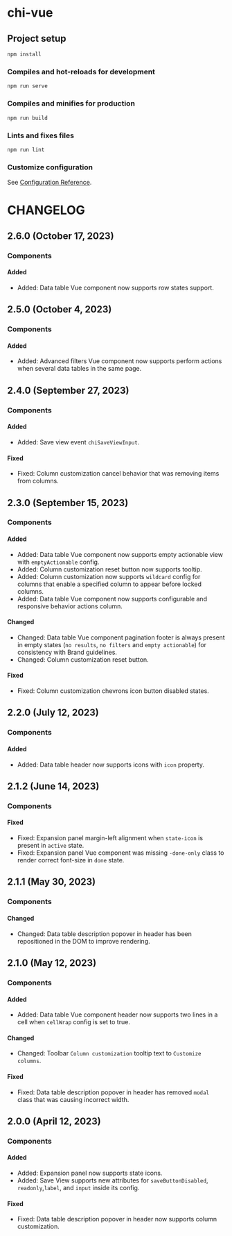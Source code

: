 # chi-vue

## Project setup
```
npm install
```

### Compiles and hot-reloads for development
```
npm run serve
```

### Compiles and minifies for production
```
npm run build
```

### Lints and fixes files
```
npm run lint
```

### Customize configuration
See [Configuration Reference](https://cli.vuejs.org/config/).

# CHANGELOG
## 2.6.0 (October 17, 2023)
### Components
#### Added
* Added: Data table Vue component now supports row states support.

## 2.5.0 (October 4, 2023)
### Components
#### Added
* Added: Advanced filters Vue component now supports perform actions when several data tables in the same page.

## 2.4.0 (September 27, 2023)
### Components
#### Added
* Added: Save view event `chiSaveViewInput`.
#### Fixed
* Fixed: Column customization cancel behavior that was removing items from columns.

## 2.3.0 (September 15, 2023)
### Components
#### Added
* Added: Data table Vue component now supports empty actionable view with `emptyActionable` config.
* Added: Column customization reset button now supports tooltip.
* Added: Column customization now supports `wildcard` config for columns that enable a specified column to appear before locked columns.
* Added: Data table Vue component now supports configurable and responsive behavior actions column. 
#### Changed
* Changed: Data table Vue component pagination footer is always present in empty states (`no results`, `no filters` and `empty actionable`) for consistency with Brand guidelines.
* Changed: Column customization reset button.
#### Fixed
* Fixed: Column customization chevrons icon button disabled states.

## 2.2.0 (July 12, 2023)
### Components
#### Added
* Added: Data table header now supports icons with `icon` property.

## 2.1.2 (June 14, 2023)
### Components
#### Fixed
* Fixed: Expansion panel margin-left alignment when `state-icon` is present in `active` state.
* Fixed: Expansion panel Vue component was missing `-done-only` class to render correct font-size in `done` state.

## 2.1.1 (May 30, 2023)
### Components
#### Changed
* Changed: Data table description popover in header has been repositioned in the DOM to improve rendering.

## 2.1.0 (May 12, 2023)
### Components
#### Added
* Added: Data table Vue component header now supports two lines in a cell when `cellWrap` config is set to true.
#### Changed
* Changed: Toolbar `Column customization` tooltip text to `Customize columns`.
#### Fixed
* Fixed: Data table description popover in header has removed `modal` class that was causing incorrect width.

## 2.0.0 (April 12, 2023)
### Components
#### Added
* Added: Expansion panel now supports state icons.
* Added: Save View supports new attributes for `saveButtonDisabled`, `readonly`,`label`, and `input` inside its config.
#### Fixed
* Fixed: Data table description popover in header now supports column customization.
